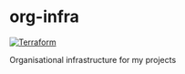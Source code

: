 # org-infra

[![Terraform](https://github.com/VJftw/org-infra/actions/workflows/terraform.yml/badge.svg?branch=main)](https://github.com/VJftw/org-infra/actions/workflows/terraform.yml)

Organisational infrastructure for my projects

